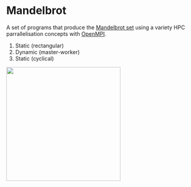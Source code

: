 # Mandelbrot

A set of programs that produce the [Mandelbrot set](https://en.wikipedia.org/wiki/Mandelbrot_set) using a variety HPC parrallelisation concepts with [OpenMPI](https://www.open-mpi.org/).

1. Static (rectangular)
2. Dynamic (master-worker) 
3. Static (cyclical)

<img src="https://user-images.githubusercontent.com/86461236/161067232-41d770c1-7615-4e13-b937-e3ace8c7aef7.JPG" height="300"/>

